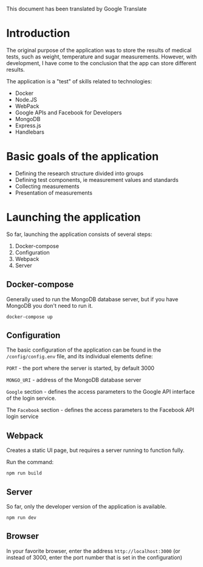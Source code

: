This document has been translated by Google Translate

# Introduction

The original purpose of the application was to store the results of medical tests, such as weight, temperature and sugar measurements.
However, with development, I have come to the conclusion that the app can store different results.

The application is a "test" of skills related to technologies:

- Docker
- Node.JS
- WebPack
- Google APIs and Facebook for Developers
- MongoDB
- Express.js
- Handlebars
  
# Basic goals of the application

- Defining the research structure divided into groups
- Defining test components, ie measurement values ​​and standards
- Collecting measurements
- Presentation of measurements

# Launching the application

So far, launching the application consists of several steps:

1. Docker-compose
2. Configuration
3. Webpack
4. Server
   
## Docker-compose

Generally used to run the MongoDB database server, but if you have MongoDB you don't need to run it.

`docker-compose up`

## Configuration

The basic configuration of the application can be found in the `/config/config.env` file, and its individual elements define:

`PORT` - the port where the server is started, by default 3000

`MONGO_URI` - address of the MongoDB database server

`Google` section - defines the access parameters to the Google API interface of the login service.

The `Facebook` section - defines the access parameters to the Facebook API login service

## Webpack
Creates a static UI page, but requires a server running to function fully.

Run the command:

`npm run build`

## Server
So far, only the developer version of the application is available.

`npm run dev`

## Browser

In your favorite browser, enter the address `http://localhost:3000` (or instead of 3000, enter the port number that is set in the configuration)